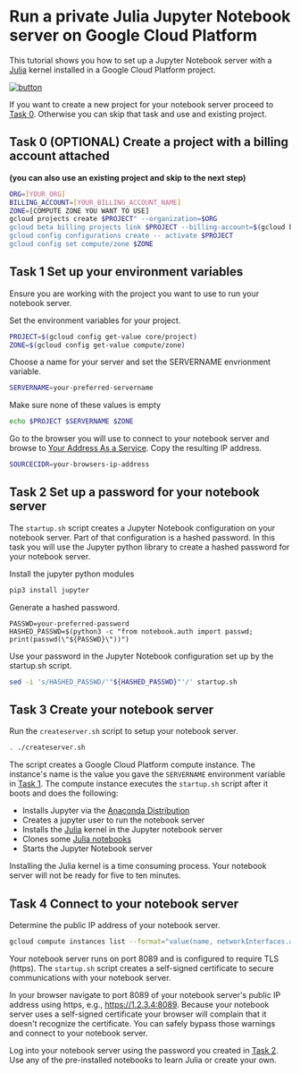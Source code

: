 # Run a private Julia Jupyter Notebook server on Google Cloud Platform

This tutorial shows you how to set up a Jupyter Notebook server with a 
[Julia](https://julialang.org/) kernel installed in a Google Cloud Platform project.

[![button](http://gstatic.com/cloudssh/images/open-btn.png)](https://console.cloud.google.com/cloudshell/open?git_repo=https://github.com/wardharold/julia-notebook&page=editor&tutorial=tutorial.md)

If you want to create a new project for your notebook server proceed to 
[Task 0](#task-0-optional-create-a-project-with-a-billing-account-attached). 
Otherwise you can skip that task and use and existing project.

## Task 0 (OPTIONAL) Create a project with a billing account attached 
**(you can also use an existing project and skip to the next step)**
```sh
ORG=[YOUR_ORG]
BILLING_ACCOUNT=[YOUR_BILLING_ACCOUNT_NAME]
ZONE=[COMPUTE ZONE YOU WANT TO USE]
gcloud projects create $PROJECT" --organization=$ORG
gcloud beta billing projects link $PROJECT --billing-account=$(gcloud beta billing accounts list | grep $BILLING_ACCOUNT | awk '{print $1}')
gcloud config configurations create -- activate $PROJECT
gcloud config set compute/zone $ZONE
```

## Task 1 Set up your environment variables 
Ensure you are working with the project you want to use to run your notebook server.

Set the environment variables for your project.
```sh
PROJECT=$(gcloud config get-value core/project)
ZONE=$(gcloud config get-value compute/zone)
```

Choose a name for your server and set the SERVERNAME envrionment variable.
```sh
SERVERNAME=your-preferred-servername
```

Make sure none of these values is empty
```sh
echo $PROJECT $SERVERNAME $ZONE
```

Go to the browser you will use to connect to your notebook server and browse to [Your Address As a Service](https://v4.ident.me). Copy the resulting IP address.

```sh
SOURCECIDR=your-browsers-ip-address
```

## Task 2 Set up a password for your notebook server
The ```startup.sh``` script creates a Jupyter Notebook configuration on your notebook server.
Part of that configuration is a hashed password. In this task you will use the Jupyter python
library to create a hashed password for your notebook server.

Install the jupyter python modules
```sh
pip3 install jupyter
```

Generate a hashed password.
```
PASSWD=your-preferred-password
HASHED_PASSWD=$(python3 -c "from notebook.auth import passwd; print(passwd(\"${PASSWD}\"))")
```

Use your password in the Jupyter Notebook configuration set up by the startup.sh script.
```sh
sed -i 's/HASHED_PASSWD/'"${HASHED_PASSWD}"'/' startup.sh
```

## Task 3 Create your notebook server
Run the ```createserver.sh``` script to setup your notebook server.
```sh
. ./createserver.sh
```

The script creates a Google Cloud Platform compute instance. The instance's name is the value you gave
the ```SERVERNAME``` environment variable in [Task 1](#task-1-set-up-your-environment-variables). The 
compute instance executes the ```startup.sh``` script after it boots and does the following:

* Installs Jupyter via the [Anaconda Distribution](https://www.anaconda.com/download/#linux)
* Creates a jupyter user to run the notebook server
* Installs the [Julia](https://julialang.org/) kernel in the Jupyter notebook server
* Clones some [Julia notebooks](https://github.com/JuliaComputing/JuliaBoxTutorials)
* Starts the Jupyter Notebook server

Installing the Julia kernel is a time consuming process. Your notebook server will not be ready
for five to ten minutes.

## Task 4 Connect to your notebook server
Determine the public IP address of your notebook server.
```sh
gcloud compute instances list --format="value(name, networkInterfaces.accessConfigs[0].natIP)" --filter="$SERVERNAME" | awk '{print $}'
```

Your notebook server runs on port 8089 and is configured to require TLS (https). The ```startup.sh``` script creates a self-signed certificate to secure communications with your notebook server.
 
In your browser navigate to port 8089 of your notebook server's public IP address using https, e.g.,
https://1.2.3.4:8089. Because your notebook server uses a self-signed certificate your browser will
complain that it doesn't recognize the certificate. You can safely bypass those warnings and
connect to your notebook server.

Log into your notebook server using the password you created in [Task 2](#task-2-set-up-a-password-for-your-notebook-server). 
Use any of the pre-installed notebooks to learn Julia or create your own.